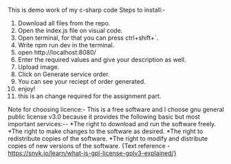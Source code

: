 This is demo work of my c-sharp code Steps to install:-

1. Download all files from the repo.
2. Open the index.js file on visual code.
3. Open terminal, for that you can press ctrl+shift+`.
4. Write npm run dev in the terminal.
5. open http://localhost:8080/
6. Enter the required values and give your description as well.
7. Upload image.
8. Click on Generate service order.
9. You can see your reciept of order generated.
10. enjoy!
11. this is an change required for the assignment part. 


Note for choosing licence:- This is a free software and I choose gnu general public license v3.0 because it provides the following basic but most important services:-- *The right to download and run the software freely. *The right to make changes to the software as desired. *The right to redistribute copies of the software. *The right to modify and distribute copies of new versions of the software. {Text reference - https://snyk.io/learn/what-is-gpl-license-gplv3-explained/}
